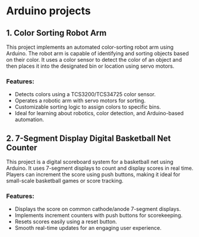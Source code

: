 # Arduino projects

## 1. Color Sorting Robot Arm
This project implements an automated color-sorting robot arm using Arduino. The robot arm is capable of identifying and sorting objects based on their color. It uses a color sensor to detect the color of an object and then places it into the designated bin or location using servo motors.

### Features:
* Detects colors using a TCS3200/TCS34725 color sensor.
* Operates a robotic arm with servo motors for sorting.
* Customizable sorting logic to assign colors to specific bins.
* Ideal for learning about robotics, color detection, and Arduino-based automation.

## 2. 7-Segment Display Digital Basketball Net Counter
This project is a digital scoreboard system for a basketball net using Arduino. It uses 7-segment displays to count and display scores in real time. Players can increment the score using push buttons, making it ideal for small-scale basketball games or score tracking.

### Features:
* Displays the score on common cathode/anode 7-segment displays.
* Implements increment counters with push buttons for scorekeeping.
* Resets scores easily using a reset button.
* Smooth real-time updates for an engaging user experience.



